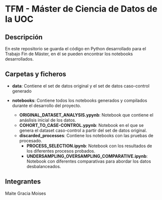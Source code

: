# TFM - Máster de Ciencia de Datos de la UOC

## Descripción
En este repositorio se guarda el código en Python desarrollado para el Trabajo Fin de Máster, en él se pueden encontrar los notebooks desarrollados.

## Carpetas y ficheros
    
- **data**: Contiene el set de datos original y el set de datos caso-control generado

- **notebooks**: Contiene todos los notebooks generados y compilados durante el desarrollo del proyecto.
    - **ORIGINAL_DATASET_ANALYSIS.ypynb**: Notebook que contiene el anáslisis inicial de los datos.
    - **COHORT_TO_CASE-CONTROL.ypynb**: Notebook en el que se genera el dataset caso-control a partir del set de datos original.
    - **discarded_processes**: Contiene los notebooks con las pruebas de procesado.
        - **PROCESS_SELECTION.ipynb**: Notebook con los resultados de los diferentes procesos probados.
        - **UNDERSAMPLING_OVERSAMPLING_COMPARATIVE.ipynb**: Notebook con diferentes comparativas para abordar los datos desbalanceados.


## Integrantes
Maite Gracia Moises

